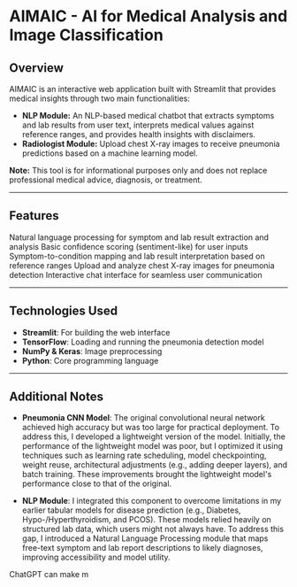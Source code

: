 # AIMAIC - AI for Medical Analysis and Image Classification

## Overview

AIMAIC is an interactive web application built with Streamlit that provides medical insights through two main functionalities:

- **NLP Module:** An NLP-based medical chatbot that extracts symptoms and lab results from user text, interprets medical values against reference ranges, and provides health insights with disclaimers.
- **Radiologist Module:** Upload chest X-ray images to receive pneumonia predictions based on a machine learning model.

**Note:** This tool is for informational purposes only and does not replace professional medical advice, diagnosis, or treatment.

---

## Features
Natural language processing for symptom and lab result extraction and analysis
Basic confidence scoring (sentiment-like) for user inputs
Symptom-to-condition mapping and lab result interpretation based on reference ranges
Upload and analyze chest X-ray images for pneumonia detection
Interactive chat interface for seamless user communication

---

## Technologies Used

- **Streamlit**: For building the web interface
- **TensorFlow**: Loading and running the pneumonia detection model
- **NumPy & Keras**: Image preprocessing
- **Python**: Core programming language

---

## Additional Notes

- **Pneumonia CNN Model**: The original convolutional neural network achieved high accuracy but was too large for practical deployment. To address this, I developed a lightweight version of the model. Initially, the performance of the lightweight model was poor, but I optimized it using techniques such as learning rate scheduling, model checkpointing, weight reuse, architectural adjustments (e.g., adding deeper layers), and batch training. These improvements brought the lightweight model's performance close to that of the original.

- **NLP Module**: I integrated this component to overcome limitations in my earlier tabular models for disease prediction (e.g., Diabetes, Hypo-/Hyperthyroidism, and PCOS). These models relied heavily on structured lab data, which users might not always have. To address this gap, I introduced a Natural Language Processing module that maps free-text symptom and lab report descriptions to likely diagnoses, improving accessibility and model utility.
















ChatGPT can make m
